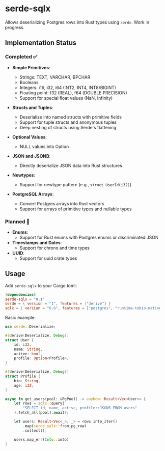 # serde-sqlx

Allows deserializing Postgres rows into Rust types using `serde`. Work in progress.

## Implementation Status

### Completed ✅
- **Simple Primitives**:
  - Strings: TEXT, VARCHAR, BPCHAR
  - Booleans
  - Integers: i16, i32, i64 (INT2, INT4, INT8/BIGINT)
  - Floating point: f32 (REAL), f64 (DOUBLE PRECISION)
  - Support for special float values (NaN, Infinity)

- **Structs and Tuples**:
  - Deserialize into named structs with primitive fields
  - Support for tuple structs and anonymous tuples
  - Deep nesting of structs using Serde's flattening

- **Optional Values**:
  - NULL values into Option<T>

- **JSON and JSONB**:
  - Directly deserialize JSON data into Rust structures

- **Newtypes**:
  - Support for newtype pattern (e.g., `struct UserId(i32)`)

- **PostgreSQL Arrays**:
  - Convert Postgres arrays into Rust vectors
  - Support for arrays of primitive types and nullable types

### Planned 📝
- **Enums**:
  - Support for Rust enums with Postgres enums or discriminated JSON
- **Timestamps and Dates**:
  - Support for chrono and time types
- **UUID**:
  - Support for uuid crate types

## Usage

Add `serde-sqlx` to your Cargo.toml:

```toml
[dependencies]
serde-sqlx = "0.1"
serde = { version = "1", features = ["derive"] }
sqlx = { version = "0.6", features = ["postgres", "runtime-tokio-native-tls"] }
```

Basic example:

```rust
use serde::Deserialize;

#[derive(Deserialize, Debug)]
struct User {
    id: i32,
    name: String,
    active: bool,
    profile: Option<Profile>,
}

#[derive(Deserialize, Debug)]
struct Profile {
    bio: String,
    age: i32,
}

async fn get_users(pool: &PgPool) -> anyhow::Result<Vec<User>> {
    let rows = sqlx::query(
        "SELECT id, name, active, profile::JSONB FROM users"
    ).fetch_all(pool).await?;

    let users: Result<Vec<_>, _> = rows.into_iter()
        .map(serde_sqlx::from_pg_row)
        .collect();

    users.map_err(Into::into)
}
```
